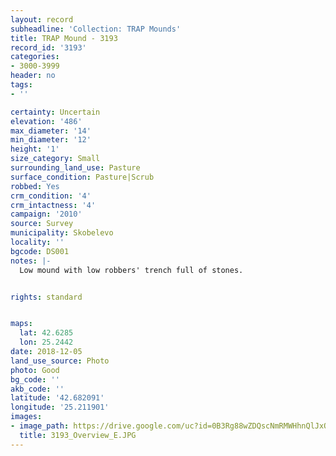 ```yaml
---
layout: record
subheadline: 'Collection: TRAP Mounds'
title: TRAP Mound - 3193
record_id: '3193'
categories:
- 3000-3999
header: no
tags:
- ''

certainty: Uncertain
elevation: '486'
max_diameter: '14'
min_diameter: '12'
height: '1'
size_category: Small
surrounding_land_use: Pasture
surface_condition: Pasture|Scrub
robbed: Yes
crm_condition: '4'
crm_intactness: '4'
campaign: '2010'
source: Survey
municipality: Skobelevo
locality: ''
bgcode: DS001
notes: |-
  Low mound with low robbers' trench full of stones.


rights: standard


maps:
  lat: 42.6285
  lon: 25.2442
date: 2018-12-05
land_use_source: Photo
photo: Good
bg_code: ''
akb_code: ''
latitude: '42.682091'
longitude: '25.211901'
images:
- image_path: https://drive.google.com/uc?id=0B3Rg88wZDQscNmRMWHhnQlJxOE0
  title: 3193_Overview_E.JPG
---
```


